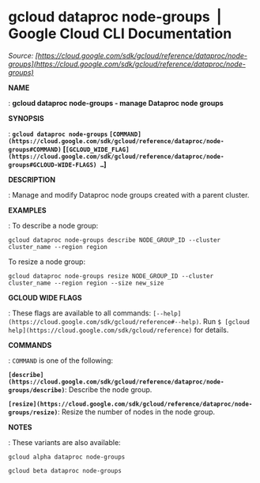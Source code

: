 # gcloud dataproc node-groups  |  Google Cloud CLI Documentation

*Source: [https://cloud.google.com/sdk/gcloud/reference/dataproc/node-groups](https://cloud.google.com/sdk/gcloud/reference/dataproc/node-groups)*

**NAME**

: **gcloud dataproc node-groups - manage Dataproc node groups**

**SYNOPSIS**

: **`gcloud dataproc node-groups` `[COMMAND](https://cloud.google.com/sdk/gcloud/reference/dataproc/node-groups#COMMAND)` [`[GCLOUD_WIDE_FLAG](https://cloud.google.com/sdk/gcloud/reference/dataproc/node-groups#GCLOUD-WIDE-FLAGS) …`]**

**DESCRIPTION**

: Manage and modify Dataproc node groups created with a parent cluster.

**EXAMPLES**

: To describe a node group:

```
gcloud dataproc node-groups describe NODE_GROUP_ID --cluster cluster_name --region region
```

To resize a node group:

```
gcloud dataproc node-groups resize NODE_GROUP_ID --cluster cluster_name --region region --size new_size
```

**GCLOUD WIDE FLAGS**

: These flags are available to all commands: `[--help](https://cloud.google.com/sdk/gcloud/reference#--help)`.
Run `$ [gcloud help](https://cloud.google.com/sdk/gcloud/reference)` for details.

**COMMANDS**

: ``COMMAND`` is one of the following:

**`[describe](https://cloud.google.com/sdk/gcloud/reference/dataproc/node-groups/describe)`**:
Describe the node group.

**`[resize](https://cloud.google.com/sdk/gcloud/reference/dataproc/node-groups/resize)`**:
Resize the number of nodes in the node group.

**NOTES**

: These variants are also available:

```
gcloud alpha dataproc node-groups
```

```
gcloud beta dataproc node-groups
```